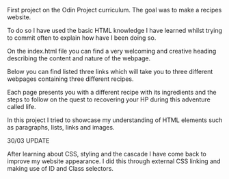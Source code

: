 First project on the Odin Project curriculum. The goal was to make a recipes website.

To do so I have used the basic HTML knowledge I have learned whilst trying to commit
 often to explain how have I been doing so. 

On the index.html file you can find  a very welcoming and creative heading describing the content and nature of the webpage.

Below you can find listed three links which will take you to three different webpages containing three different recipes.

Each page presents you with a different recipe with its ingredients and the steps to follow on the quest to recovering your HP during this adventure called life.

In this project I tried to showcase my understanding of HTML elements such as paragraphs, lists, links and images.

30/03 UPDATE

After learning about CSS, styling and the cascade I have come back to improve my website appearance. I did this through external CSS linking and making use
of ID and Class selectors.


